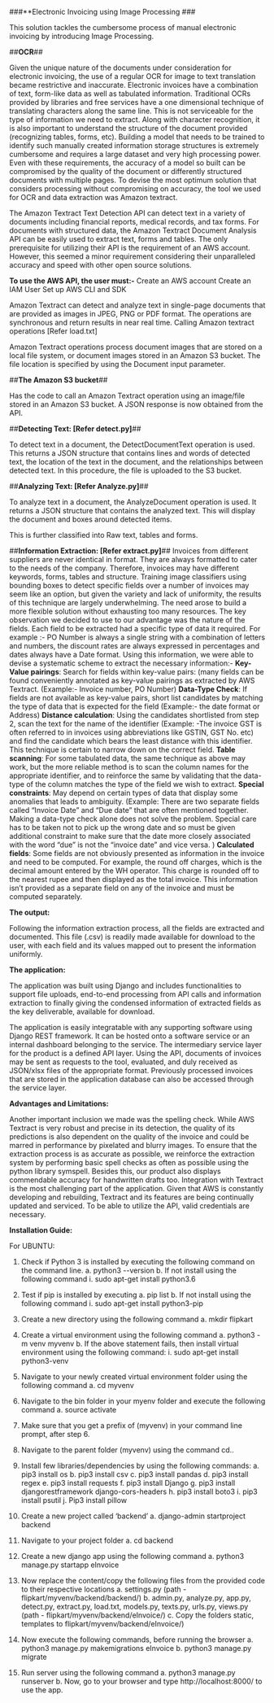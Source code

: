 ###**Electronic Invoicing using Image Processing ###

This solution tackles the cumbersome process of manual electronic invoicing by introducing Image Processing. 

##**OCR**##

Given the unique nature of the documents under consideration for electronic invoicing, the use of a regular OCR for image to text translation became restrictive and inaccurate. Electronic invoices have a combination of text, form-like data as well as tabulated information. Traditional OCRs provided by libraries and free services have a one dimensional technique of translating characters along the same line.
This is not serviceable for the type of information we need to extract. Along with character recognition, it is also important to understand the structure of the document provided (recognizing tables, forms, etc). Building a model that needs to be trained to identify such manually created information storage structures is extremely cumbersome and requires a large dataset and very high processing power. Even with these requirements, the accuracy of a model so built can be compromised by the quality of the document or differently structured documents with multiple pages. To devise the most optimum solution that considers processing without compromising on accuracy, the tool we used for OCR and data extraction was Amazon textract.

The Amazon Textract Text Detection API can detect text in a variety of documents including financial reports, medical records, and tax forms. For documents with structured data, the Amazon Textract Document Analysis API can be easily used to extract text, forms and tables. The only prerequisite for utilizing their API is the requirement of an AWS account. However, this seemed a minor requirement considering their unparalleled accuracy and speed with other open source solutions. 

**To use the AWS API, the user must:-**
Create an AWS account
Create an IAM User
Set up AWS CLI and SDK

Amazon Textract can detect and analyze text in single-page documents that are provided as images in JPEG, PNG or PDF format. The operations are synchronous and return results in near real time. 
Calling Amazon textract operations [Refer load.txt]

Amazon Textract operations process document images that are stored on a local file system, or document images stored in an Amazon S3 bucket. The file location is specified by using the Document input parameter. 

##**The Amazon S3 bucket**##

Has the code to call an Amazon Textract operation using an image/file stored in an Amazon S3 bucket. A JSON response is now obtained from the API. 

##**Detecting Text: [Refer detect.py]**##

To detect text in a document, the DetectDocumentText operation is used. This returns a JSON structure that contains lines and words of detected text, the location of the text in the document, and the relationships between detected text. In this procedure, the file is  uploaded to the S3 bucket.

##**Analyzing Text: [Refer Analyze.py]**##

To analyze text in a document, the AnalyzeDocument operation is used. It returns a JSON structure that contains the analyzed text. This will display the document and boxes around detected items.

This is further classified into Raw text, tables and forms.

##**Information Extraction: [Refer extract.py]**##
Invoices from different suppliers are never identical in format. They are always formatted to cater to the needs of the company. Therefore, invoices may have different keywords, forms, tables and structure. Training image classifiers using bounding boxes to detect specific fields over a number of invoices may seem like an option, but given the variety and lack of uniformity, the results of this technique are largely underwhelming.
The need arose to build a more flexible solution without exhausting too many resources. The key observation we decided to use to our advantage was the nature of the fields. Each field to be extracted had a specific type of data it required. 
For example :- PO Number is always a single string with a combination of letters and numbers, the discount rates are always expressed in percentages and dates always have a Date format. Using this information, we were able to devise a systematic scheme to extract the necessary information:-
**Key-Value pairings**: Search for fields within key-value pairs: (many fields can be found conveniently annotated as key-value pairings as extracted by AWS Textract. (Example:- Invoice number, PO Number)
**Data-Type Check**: If fields are not available as key-value pairs, short list candidates by matching the type of data that is expected for the field (Example:- the date format or Address)
**Distance calculation**: Using the candidates shortlisted from step 2, scan the text for the name of the identifier (Example: -The invoice GST is often referred to in invoices using abbreviations like GSTIN, GST No. etc) and find the candidate which bears the least distance with this identifier. This technique is certain to narrow down on the correct field.
**Table scanning**: For some tabulated data, the same technique as above may work, but the more reliable method is to scan the column names for the appropriate identifier, and to reinforce the same by validating that the data-type of the column matches the type of the field we wish to extract. 
**Special constraints**: May depend on certain types of data that display some anomalies that leads to ambiguity. (Example: There are two separate fields called “Invoice Date” and “Due date” that are often mentioned together. Making a data-type check alone does not solve the problem. Special care has to be taken not to pick up the wrong date and so must be given additional constraint to make sure that the date more closely associated with the word “due” is not the “invoice date” and vice versa. )
**Calculated fields**: Some fields are not obviously presented as information in the invoice and need to be computed. For example, the round off charges, which is the decimal amount entered by the WH operator. This charge is rounded off to the nearest rupee and then displayed as the total invoice. This information isn’t provided as a separate field on any of the invoice and must be computed separately. 

**The output:**

Following the information extraction process, all the fields are extracted and documented. This file (.csv) is readily made available for download to the user, with each field and its values mapped out to present the information uniformly.

**The application:**

The application was built using Django and includes functionalities to support file uploads, end-to-end processing from API calls and information extraction to finally giving the condensed information of extracted fields as the key deliverable, available for download. 

The application is easily integratable with any supporting software using Django REST framework. It can be hosted onto a software service or an internal dashboard belonging to the service. The intermediary service layer for the product is a defined API layer. Using the API, documents of invoices may be sent as requests to the tool, evaluated, and duly received as JSON/xlsx files of the appropriate format. Previously processed invoices that are stored in the application database can also be accessed through the service layer.

**Advantages and Limitations:**

Another important inclusion we made was the spelling check. While AWS Textract is very robust and precise in its detection, the quality of its predictions is also dependent on the quality of the invoice and could be marred in performance by pixelated and blurry images. To ensure that the extraction process is as accurate as possible, we reinforce the extraction system by performing basic spell checks as often as possible using the python library symspell. Besides this, our product also displays commendable accuracy for handwritten drafts too. 
Integration with Textract is the most challenging part of the application. Given that AWS is constantly developing and rebuilding, Textract and its features are being continually updated and serviced. To be able to utilize the API, valid credentials are necessary.

**Installation Guide:**

For UBUNTU:

1. Check if Python 3 is installed by executing the following command on the command line.
a. python3 --version
b. If not install using the following command
i. sudo apt-get install python3.6


2. Test if pip is installed by executing
a. pip list
b. If not install using the following command
i. sudo apt-get install python3-pip

3. Create a new directory using the following command
a. mkdir flipkart

4. Create a virtual environment using the following command
a. python3 -m venv myvenv
b. If the above statement fails, then install virtual environment using the following command:
i. sudo apt-get install python3-venv

5. Navigate to your newly created virtual environment folder using the following command
a. cd myvenv

6. Navigate to the bin folder in your myenv folder and execute the following command 
a. source activate

7. Make sure that you get a prefix of (myvenv) in your command line prompt, after step 6.

8. Navigate to the parent folder (myvenv) using the command cd..

9. Install few libraries/dependencies by using the following commands:
a. pip3 install os
b. pip3 install csv
c. pip3 install pandas
d. pip3 install regex
e. pip3 install requests
f. pip3 install Django
g. pip3 install djangorestframework django-cors-headers
h. pip3 install boto3
i. pip3 install psutil
j. Pip3 install pillow

10. Create a new project called ‘backend’
a. django-admin startproject backend

11. Navigate to your project folder
a. cd backend

12. Create a new django app using the following command
a. python3 manage.py startapp eInvoice

13. Now replace the content/copy the following files from the provided code to their respective locations
a. settings.py (path - flipkart/myvenv/backend/backend/)
b. admin.py, analyze.py, app.py, detect.py, extract.py, load.txt, models.py, texts.py, urls.py, views.py (path -  flipkart/myvenv/backend/eInvoice/)
c. Copy the folders static, templates to flipkart/myvenv/backend/eInvoice/)

14. Now execute the following commands, before running the browser
a. python3 manage.py makemigrations eInvoice
b. python3 manage.py migrate

15. Run server using the following command
a. python3 manage.py runserver
b. Now, go to your browser and type http://localhost:8000/ to use the app.
